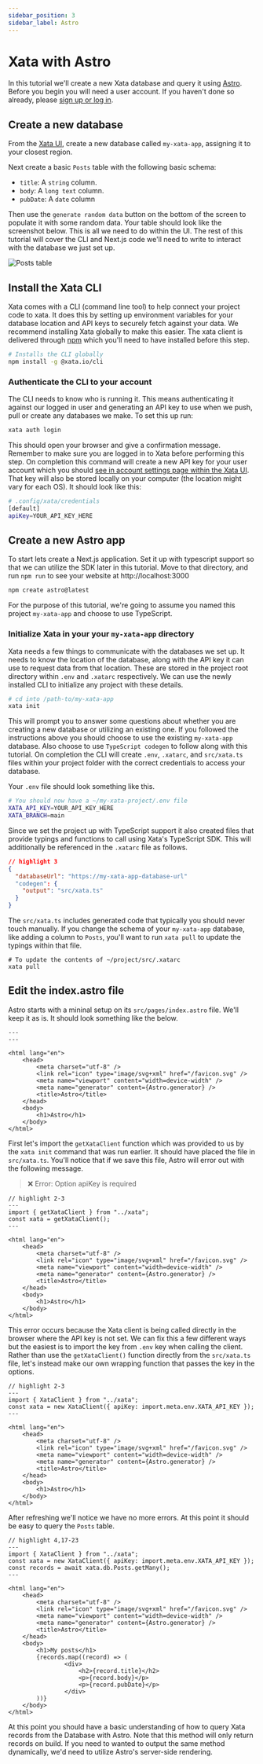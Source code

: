 ```yaml
---
sidebar_position: 3
sidebar_label: Astro
---
```


# Xata with Astro

In this tutorial we'll create a new Xata database and query it using [Astro][2]. Before you begin you will need a user account. If you haven't done so already, please [sign up or log in][0].

## Create a new database

From the [Xata UI][0], create a new database called `my-xata-app`, assigning it to your closest region.

Next create a basic `Posts` table with the following basic schema:

- `title`: A `string` column.
- `body`: A `long text` column.
- `pubDate`: A `date` column

Then use the `generate random data` button on the bottom of the screen to populate it with some random data. Your table should look like the screenshot below. This is all we need to do within the UI. The rest of this tutorial will cover the CLI and Next.js code we'll need to write to interact with the database we just set up.

![Posts table](/docs/images/docs/getting-started/posts.png)

## Install the Xata CLI

Xata comes with a CLI (command line tool) to help connect your project code to xata. It does this by setting up environment variables for your database location and API keys to securely fetch against your data. We recommend installing Xata globally to make this easier. The xata client is delivered through [npm](https://nodejs.dev/en/download/) which you'll need to have installed before this step.

```bash
# Installs the CLI globally
npm install -g @xata.io/cli
```

### Authenticate the CLI to your account

The CLI needs to know who is running it. This means authenticating it against our logged in user and generating an API key to use when we push, pull or create any databases we make. To set this up run:

```bash
xata auth login
```

This should open your browser and give a confirmation message. Remember to make sure you are logged in to Xata before performing this step. On completion this command will create a new API key for your user account which you should [see in account settings page within the Xata UI][1]. That key will also be stored locally on your computer (the location might vary for each OS). It should look like this:

```sh
# .config/xata/credentials
[default]
apiKey=YOUR_API_KEY_HERE
```

## Create a new Astro app

To start lets create a Next.js application. Set it up with typescript support so that we can utilize the SDK later in this tutorial. Move to that directory, and run `npm run` to see your website at http://localhost:3000

```bash
npm create astro@latest
```

For the purpose of this tutorial, we're going to assume you named this project `my-xata-app` and choose to use TypeScript.

### Initialize Xata in your your `my-xata-app` directory

Xata needs a few things to communicate with the databases we set up. It needs to know the location of the database, along with the API key it can use to request data from that location. These are stored in the project root directory within `.env` and `.xatarc` respectively. We can use the newly installed CLI to initialize any project with these details.

```bash
# cd into /path-to/my-xata-app
xata init
```

This will prompt you to answer some questions about whether you are creating a new database or utilizing an existing one. If you followed the instructions above you should choose to use the existing `my-xata-app` database. Also choose to use `TypeScript codegen` to follow along with this tutorial. On completion the CLI will create `.env`, `.xatarc`, and `src/xata.ts` files within your project folder with the correct credentials to access your database.

Your `.env` file should look something like this.

```bash
# You should now have a ~/my-xata-project/.env file
XATA_API_KEY=YOUR_API_KEY_HERE
XATA_BRANCH=main
```

Since we set the project up with TypeScript support it also created files that provide typings and functions to call using Xata's TypeScript SDK. This will additionally be referenced in the `.xatarc` file as follows.

```json
// highlight 3
{
  "databaseUrl": "https://my-xata-app-database-url"
  "codegen": {
    "output": "src/xata.ts"
  }
}
```

The `src/xata.ts` includes generated code that typically you should never touch manually. If you change the schema of your `my-xata-app` database, like adding a column to `Posts`, you'll want to run `xata pull` to update the typings within that file.

```
# To update the contents of ~/project/src/.xatarc
xata pull
```

## Edit the index.astro file

Astro starts with a mininal setup on its `src/pages/index.astro` file. We'll keep it as is. It should look something like the below.

```tsx
---
---

<html lang="en">
	<head>
		<meta charset="utf-8" />
		<link rel="icon" type="image/svg+xml" href="/favicon.svg" />
		<meta name="viewport" content="width=device-width" />
		<meta name="generator" content={Astro.generator} />
		<title>Astro</title>
	</head>
	<body>
		<h1>Astro</h1>
	</body>
</html>
```

First let's import the `getXataClient` function which was provided to us by the `xata init` command that was run earlier. It should have placed the file in `src/xata.ts`. You'll notice that if we save this file, Astro will error out with the following message.

> ❌ Error: Option apiKey is required

```tsx
// highlight 2-3
---
import { getXataClient } from "../xata";
const xata = getXataClient();
---

<html lang="en">
	<head>
		<meta charset="utf-8" />
		<link rel="icon" type="image/svg+xml" href="/favicon.svg" />
		<meta name="viewport" content="width=device-width" />
		<meta name="generator" content={Astro.generator} />
		<title>Astro</title>
	</head>
	<body>
		<h1>Astro</h1>
	</body>
</html>
```

This error occurs because the Xata client is being called directly in the browser where the API key is not set. We can fix this a few different ways but the easiest is to import the key from `.env` key when calling the client. Rather than use the `getXataClient()` function directly from the `src/xata.ts` file, let's instead make our own wrapping function that passes the key in the options.

```tsx
// highlight 2-3
---
import { XataClient } from "../xata";
const xata = new XataClient({ apiKey: import.meta.env.XATA_API_KEY });
---

<html lang="en">
	<head>
		<meta charset="utf-8" />
		<link rel="icon" type="image/svg+xml" href="/favicon.svg" />
		<meta name="viewport" content="width=device-width" />
		<meta name="generator" content={Astro.generator} />
		<title>Astro</title>
	</head>
	<body>
		<h1>Astro</h1>
	</body>
</html>
```

After refreshing we'll notice we have no more errors. At this point it should be easy to query the `Posts` table.

```tsx
// highlight 4,17-23
---
import { XataClient } from "../xata";
const xata = new XataClient({ apiKey: import.meta.env.XATA_API_KEY });
const records = await xata.db.Posts.getMany();
---

<html lang="en">
	<head>
		<meta charset="utf-8" />
		<link rel="icon" type="image/svg+xml" href="/favicon.svg" />
		<meta name="viewport" content="width=device-width" />
		<meta name="generator" content={Astro.generator} />
		<title>Astro</title>
	</head>
	<body>
		<h1>My posts</h1>
		{records.map((record) => (
				<div>
					<h2>{record.title}</h2>
					<p>{record.body}</p>
					<p>{record.pubDate}</p>
				</div>
		))}
	</body>
</html>
```

At this point you should have a basic understanding of how to query Xata records from the Database with Astro. Note that this method will only return records on build. If you need to wanted to output the same method dynamically, we'd need to utilize Astro's server-side rendering.

[0]: https://app.xata.io
[1]: https://app.xata.io/settings
[2]: https://astro.build
